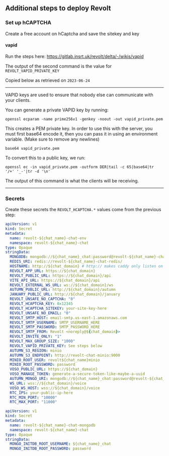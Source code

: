 ## Additional steps to deploy Revolt

### Set up hCAPTCHA

Create a free account on hCaptcha and save the sitekey and key

#### vapid

Run the steps here: https://gitlab.insrt.uk/revolt/delta/-/wikis/vapid

The output of the second command is the value for `REVOLT_VAPID_PRIVATE_KEY`

Copied below as retrieved on `2023-06-24`

---

VAPID keys are used to ensure that nobody else can communicate with your clients.

You can generate a private VAPID key by running:

    openssl ecparam -name prime256v1 -genkey -noout -out vapid_private.pem

This creates a PEM private key. In order to use this with the server, you must first base64 encode it, then you can pass it in using an environment variable. (Make sure to remove any newlines)

    base64 vapid_private.pem

To convert this to a public key, we run:

    openssl ec -in vapid_private.pem -outform DER|tail -c 65|base64|tr '/+' '_-'|tr -d '\n'

The output of this command is what the clients will be receiving.

---

### Secrets

Create these secrets the `REVOLT_HCAPTCHA.*` values come from the previous step:

```yaml
apiVersion: v1
kind: Secret
metadata:
  name: revolt-${chat_name}-chat-env
  namespace: revolt-${chat_name}-chat
type: Opaque
stringData:
  MONGODB: mongodb://${chat_name}_chat:password@revolt-${chat_name}-chat-mongodb
  REDIS_URI: redis://revolt-${chat_name}-chat-redis/
  HOSTNAME: http://${chat_domain} # http:// makes caddy only listen on 80 so it plays nice with ingresses
  REVOLT_APP_URL: https://${chat_domain}
  REVOLT_PUBLIC_URL: https://${chat_domain}/api
  VITE_API_URL: https://${chat_domain}/api
  REVOLT_EXTERNAL_WS_URL: ws://${chat_domain}/ws
  AUTUMN_PUBLIC_URL: http://${chat_domain}/autumn
  JANUARY_PUBLIC_URL: http://${chat_domain}/january
  REVOLT_UNSAFE_NO_CAPTCHA: "0"
  REVOLT_HCAPTCHA_KEY: 0x12345
  REVOLT_HCAPTCHA_SITEKEY: your-site-key-here
  REVOLT_UNSAFE_NO_EMAIL: "0"
  REVOLT_SMTP_HOST: email-smtp.us-east-1.amazonaws.com
  REVOLT_SMTP_USERNAME: SMTP_USERNAME_HERE
  REVOLT_SMTP_PASSWORD: SMTP_PASSWORD_HERE
  REVOLT_SMTP_FROM: Revolt <noreply@${chat_domain}>
  REVOLT_INVITE_ONLY: "1"
  REVOLT_MAX_GROUP_SIZE: "1000"
  REVOLT_VAPID_PRIVATE_KEY: See steps below
  AUTUMN_S3_REGION: minio
  AUTUMN_S3_ENDPOINT: http://revolt-chat-minio:9000
  MINIO_ROOT_USER: revolt${chat_name}minio
  MINIO_ROOT_PASSWORD: password
  VOSO_PUBLIC_URL: https://${chat_domain}
  VOSO_MANAGE_TOKEN: generate-a-secure-token-like-maybe-a-uuid
  AUTUMN_MONGO_URI: mongodb://${chat_name}_chat:password@revolt-${chat_name}-chat-mongo"
  WS_URL: wss://${chat_domain}/voice
  VOSO_WS_HOST: wss://${chat_domain}/voice
  RTC_IPS: your-public-ip-here
  RTC_MIN_PORT: "10000"
  RTC_MAX_PORT: "11000"
```

```yaml
apiVersion: v1
kind: Secret
metadata:
  name: revolt-${chat_name}-chat-mongodb
  namespace: revolt-${chat_name}-chat
type: Opaque
stringData:
  MONGO_INITDB_ROOT_USERNAME: ${chat_name}_chat
  MONGO_INITDB_ROOT_PASSWORD: password
```
